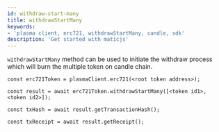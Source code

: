 ```yaml
---
id: withdraw-start-many
title: withdrawStartMany
keywords: 
- 'plasma client, erc721, withdrawStartMany, candle, sdk'
description: 'Get started with maticjs'
---
```


`withdrawStartMany` method can be used to initiate the withdraw process which will burn the multiple token on candle chain.

```
const erc721Token = plasmaClient.erc721(<root token address>);

const result = await erc721Token.withdrawStartMany([<token id1>, <token id2>]);

const txHash = await result.getTransactionHash();

const txReceipt = await result.getReceipt();

```
